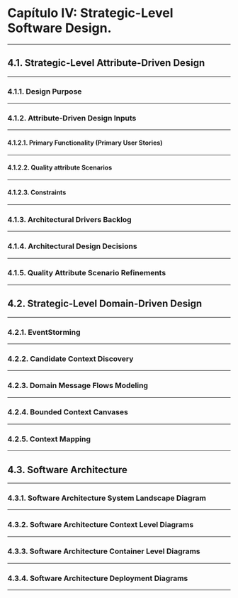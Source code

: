 # Capítulo IV: Strategic-Level Software Design.
---
## 4.1. Strategic-Level Attribute-Driven Design
---
### 4.1.1. Design Purpose
---
### 4.1.2. Attribute-Driven Design Inputs
---
#### 4.1.2.1. Primary Functionality (Primary User Stories)
---
#### 4.1.2.2. Quality attribute Scenarios
---
#### 4.1.2.3. Constraints
---
### 4.1.3. Architectural Drivers Backlog
---
### 4.1.4. Architectural Design Decisions
---
### 4.1.5. Quality Attribute Scenario Refinements
---
## 4.2. Strategic-Level Domain-Driven Design
---
### 4.2.1. EventStorming
---
### 4.2.2. Candidate Context Discovery
---
### 4.2.3. Domain Message Flows Modeling
---
### 4.2.4. Bounded Context Canvases
---
### 4.2.5. Context Mapping
---
## 4.3. Software Architecture
---
### 4.3.1. Software Architecture System Landscape Diagram
---
### 4.3.2. Software Architecture Context Level Diagrams
---
### 4.3.3. Software Architecture Container Level Diagrams
---
### 4.3.4. Software Architecture Deployment Diagrams
---